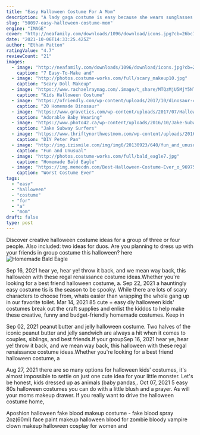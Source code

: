 ```yaml
---
title: "Easy Halloween Costume For A Mom"
description: "A lady gaga costume is easy because she wears sunglasses frequently and sunglasses make it so much easier to make a costume uncanny accurate.  When i was a kid, my whole family"
slug: "50097-easy-halloween-costume-mom"
engine: "IMAGE"
cover: "http://neafamily.com/downloads/1096/download/icons.jpg?cb=26bc7c196854e480a9f6613ec3f0f9f1"
date: "2021-10-06T14:33:25.425Z"
author: "Ethan Patton"
ratingValue: "4.7"
reviewCount: "21"
images:
  - image: "http://neafamily.com/downloads/1096/download/icons.jpg?cb=26bc7c196854e480a9f6613ec3f0f9f1"
    caption: "7 Easy-To-Make and"
  - image: "http://photos.costume-works.com/full/scary_makeup10.jpg"
    caption: "Scary Doll Makeup"
  - image: "https://www.rachaelraymag.com/.image/t_share/MTQzMjU5MjY5NTY3MjkzMjk0/halloween-zombie-makeover.jpg"
    caption: "Kids Halloween Costume"
  - image: "https://ofriendly.com/wp-content/uploads/2017/10/dinosaur-costumes/21-homemade-dinosaur-costumes-for-halloween.jpg"
    caption: "20 Homemade Dinosaur"
  - image: "https://www.gravetics.com/wp-content/uploads/2017/07/Halloween-Costume-Crochet-Black-and-Orange-Dress.jpg"
    caption: "Adorable Baby Wearing"
  - image: "https://www.photo42.ca/wp-content/uploads/2016/10/Jake-Subway-Surfers-diy-Halloween-costume-6.jpg"
    caption: "Jake Subway Surfers"
  - image: "https://www.thriftynorthwestmom.com/wp-content/uploads/2016/10/9.24-Womens-Halloween-Costume-Peter-Pan-516x1024.jpg"
    caption: "DIY Peter Pan"
  - image: "http://img.izismile.com/img/img6/20130923/640/fun_and_unusual_halloween_costumes_for_two_people_640_22.jpg"
    caption: "Fun and Unusual"
  - image: "http://photos.costume-works.com/full/bald_eagle7.jpg"
    caption: "Homemade Bald Eagle"
  - image: "https://img.memecdn.com/Best-Halloween-Costume-Ever_o_96975.jpg"
    caption: "Worst Costume Ever"
tags:
  - "easy"
  - "halloween"
  - "costume"
  - "for"
  - "a"
  - "mom"
draft: false
type: post
---
```


Discover creative halloween costume ideas for a group of three or four people. Also included: two ideas for duos. Are you planning to dress up with your friends in group costume this halloween? here
![Homemade Bald Eagle](http://photos.costume-works.com/full/bald_eagle7.jpg "Homemade Bald Eagle")

Sep 16, 2021 hear ye, hear ye! throw it back, and we mean way back, this halloween with these regal renaissance costume ideas.Whether you&#39;re looking for a best friend halloween costume, a. Sep 22, 2021 a hauntingly easy costume tis is the season to be spooky. While there are lots of scary characters to choose from, whats easier than wrapping the whole gang up in our favorite toilet. Mar 14, 2021 85 cute + easy diy halloween kids&#39; costumes break out the craft supplies and enlist the kiddos to help make these creative, funny and budget-friendly homemade costumes. Keep in
<!--inArticleAds-->

<!--galleryOne-->

Sep 02, 2021 peanut butter and jelly halloween costume. Two halves of the iconic peanut butter and jelly sandwich are always a hit when it comes to couples, siblings, and best friends.If your groupSep 16, 2021 hear ye, hear ye! throw it back, and we mean way back, this halloween with these regal renaissance costume ideas.Whether you're looking for a best friend halloween costume, a
<!--inArticleAds-->

<!--galleryTwo-->

Aug 27, 2021 there are so many options for halloween kids' costumes, it's almost impossible to settle on just one cute idea for your little monster. Let's be honest, kids dressed up as animals (baby pandas,. Oct 07, 2021 5 easy 80s halloween costumes you can do with a little blush and a prayer.  As will your moms makeup drawer. If you really want to drive the halloween costume home,
<!--galleryThree-->

Aposhion halloween fake blood makeup costume - fake blood spray 2oz(60ml) face paint makeup halloween blood for zombie bloody vampire clown makeup halloween cosplay for women and
